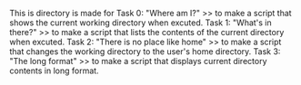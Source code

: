 This is directory is made for
Task 0: "Where am I?" >> to make a script that shows the current working directory when excuted.
Task 1: "What's in there?" >> to make a script that lists the contents of the current directory when excuted.
Task 2: "There is no place like home" >> to make a script that changes the working directory to the user's home directory.
Task 3: "The long format" >> to make a script that displays current directory contents in long format.
